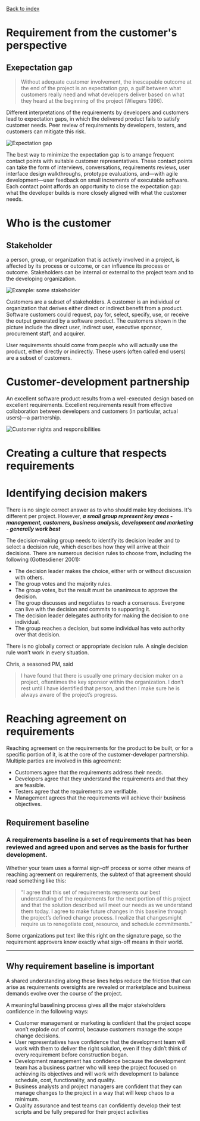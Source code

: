 [Back to index](req_eng_index.md)

# Requirement from the customer's perspective

## Exepectation gap

> Without adequate customer involvement, the inescapable outcome at the end
> of the project is an expectation gap, a gulf between what customers really
> need and what developers deliver based on what they heard at the beginning
> of the project (Wiegers 1996).

Different interpretations of the requirements by developers and customers lead to expectation gaps, in which the delivered product fails to satisfy customer needs. Peer review of requirements by developers, testers, and customers can mitigate this risk.

![Expectation gap](expectation_gap.png)

The best way to minimize the expectation gap is to arrange frequent contact points with suitable customer representatives. These contact points can take the form of interviews, conversations, requirements reviews, user interface design walkthroughs, prototype evaluations, and—with agile development—user feedback on small increments of executable software. Each contact point affords an opportunity to close the expectation gap: what the developer builds is more closely aligned with what the customer needs.

# Who is the customer

## Stakeholder

a person, group, or organization that is actively involved in a project, is affected by its process or outcome, or can influence its process or outcome. Stakeholders can be internal or external to the project team and to the developing organization.

![Example: some stakeholder](stakeholders.png)

Customers are a subset of stakeholders. A customer is an individual or organization that derives either direct or indirect benefit from a product. Software customers could request, pay for, select, specify, use, or receive the output generated by a software product. The customers shown in the picture include the direct user, indirect user, executive sponsor, procurement staff, and acquirer.

User requirements should come from people who will actually use the product, either directly or indirectly. These users (often called end users) are a subset of customers.

# Customer-development partnership

An excellent software product results from a well-executed design based on excellent requirements. Excellent requirements result from effective collaboration between developers and customers (in particular, actual users)—a partnership.

![Customer rights and responsibilities](customer_right_and_responsibility.png)

# Creating a culture that respects requirements

# Identifying decision makers

There is no single correct answer as to who should make key decisions. It's different per project. However, _**a small group represent key areas - management, customers, business analysis, development and marketing - generally work best**_

The decision-making group needs to identify its decision leader and to select a decision rule, which describes how they will arrive at their decisions. There are numerous decision rules to choose from, including the following (Gottesdiener 2001):

- The decision leader makes the choice, either with or without discussion with others.
- The group votes and the majority rules.
- The group votes, but the result must be unanimous to approve the decision.
- The group discusses and negotiates to reach a consensus. Everyone can live with the decision
  and commits to supporting it.
- The decision leader delegates authority for making the decision to one individual.
- The group reaches a decision, but some individual has veto authority over that decision.

There is no globally correct or appropriate decision rule. A single decision rule won’t work in every situation.

Chris, a seasoned PM, said

> I have found that there is usually one primary decision maker on a project,
> oftentimes the key sponsor within the organization.
> I don’t rest until I have identified that person,
> and then I make sure he is always aware of the project’s progress.

# Reaching agreement on requirements

Reaching agreement on the requirements for the product to be built, or for a specific portion of it, is at the core of the customer-developer partnership. Multiple parties are involved in this agreement:

- Customers agree that the requirements address their needs.
- Developers agree that they understand the requirements and that they are feasible.
- Testers agree that the requirements are verifiable.
- Management agrees that the requirements will achieve their business objectives.

## Requirement baseline

### **A requirements baseline is a set of requirements that has been reviewed and agreed upon and serves as the basis for further development.**

Whether your team uses a formal sign-off process or some other means of reaching agreement on requirements, the subtext of that agreement should read something like this:

> “I agree that this set of requirements represents our best understanding of the requirements for the next portion of this project and that the solution described will meet our needs as we understand them today.
> I agree to make future changes in this baseline through the project’s defined change process.
> I realize that changesmight require us to renegotiate cost, resource, and schedule commitments.”

Some organizations put text like this right on the signature page, so the requirement approvers know exactly what sign-off means in their world.

---

## Why requirement baseline is important

A shared understanding along these lines helps reduce the friction that can arise as requirements oversights are revealed or marketplace and business demands evolve over the course of the project.

A meaningful baselining process gives all the major stakeholders confidence in the following ways:

- Customer management or marketing is confident that the project scope won’t explode out of control, because customers manage the scope change decisions.
- User representatives have confidence that the development team will work with them to deliver the right solution, even if they didn’t think of every requirement before construction began.
- Development management has confidence because the development team has a business partner who will keep the project focused on achieving its objectives and will work with development to balance schedule, cost, functionality, and quality.
- Business analysts and project managers are confident that they can manage changes to the project in a way that will keep chaos to a minimum.
- Quality assurance and test teams can confidently develop their test scripts and be fully prepared for their project activities
